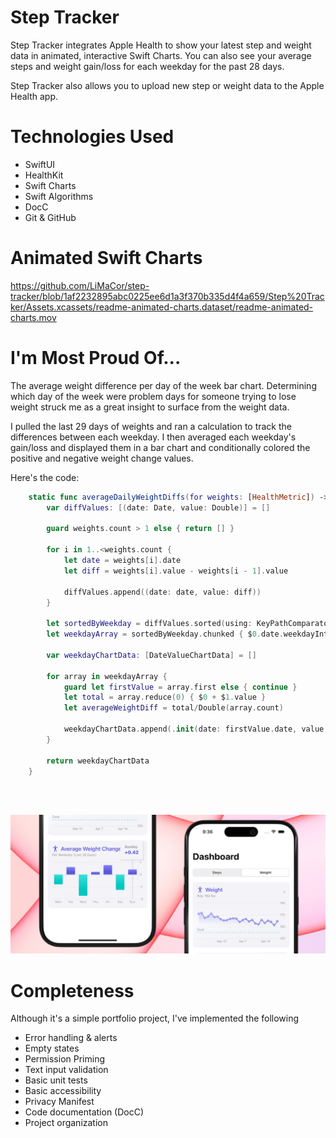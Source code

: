 # Step Tracker
Step Tracker integrates Apple Health to show your latest step and weight data in animated, interactive Swift Charts. You can also see your average steps and weight gain/loss for each weekday for the past 28 days.

Step Tracker also allows you to upload new step or weight data to the Apple Health app.

# Technologies Used
* SwiftUI
* HealthKit
* Swift Charts
* Swift Algorithms
* DocC
* Git & GitHub

# Animated Swift Charts
https://github.com/LiMaCor/step-tracker/blob/1af2232895abc0225ee6d1a3f370b335d4f4a659/Step%20Tracker/Assets.xcassets/readme-animated-charts.dataset/readme-animated-charts.mov

# I'm Most Proud Of...
The average weight difference per day of the week bar chart. Determining which day of the week were problem days for someone trying to lose weight struck me as a great insight to surface from the weight data. 

I pulled the last 29 days of weights and ran a calculation to track the differences between each weekday. I then averaged each weekday's gain/loss and displayed them in a bar chart and conditionally colored the positive and negative weight change values.

Here's the code:

```swift
    static func averageDailyWeightDiffs(for weights: [HealthMetric]) -> [DateValueChartData] {
        var diffValues: [(date: Date, value: Double)] = []
        
        guard weights.count > 1 else { return [] }
        
        for i in 1..<weights.count {
            let date = weights[i].date
            let diff = weights[i].value - weights[i - 1].value
            
            diffValues.append((date: date, value: diff))
        }
        
        let sortedByWeekday = diffValues.sorted(using: KeyPathComparator(\.date.weekdayInt))
        let weekdayArray = sortedByWeekday.chunked { $0.date.weekdayInt == $1.date.weekdayInt }
        
        var weekdayChartData: [DateValueChartData] = []

        for array in weekdayArray {
            guard let firstValue = array.first else { continue }
            let total = array.reduce(0) { $0 + $1.value }
            let averageWeightDiff = total/Double(array.count)
            
            weekdayChartData.append(.init(date: firstValue.date, value: averageWeightDiff))
        }
        
        return weekdayChartData
    }
```
<br>
</br>

![readme-weight-diff](https://github.com/LiMaCor/step-tracker/blob/1af2232895abc0225ee6d1a3f370b335d4f4a659/Step%20Tracker/Assets.xcassets/readme-weight-diff.imageset/readme-weight-diff.png)


# Completeness
Although it's a simple portfolio project, I've implemented the following
* Error handling & alerts
* Empty states
* Permission Priming
* Text input validation
* Basic unit tests
* Basic accessibility
* Privacy Manifest
* Code documentation (DocC)
* Project organization
